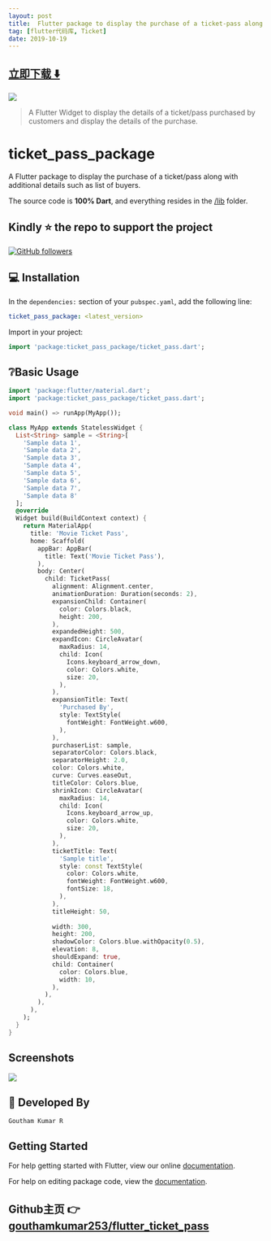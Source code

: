 ```yaml
---
layout: post
title:  Flutter package to display the purchase of a ticket-pass along with additional details
tag: [flutter代码库, Ticket]
date: 2019-10-19
---
```


 


## [立即下载 ️⬇️ ](https://codeload.github.com/gouthamkumar253/flutter_ticket_pass/zip/master) 


 
![](https://flutterawesome.com/content/images/2019/10/ticket_pass.jpg)
 
>
> A Flutter Widget to display the details of a ticket/pass purchased by customers and display the details of the purchase.
>

 
# ticket_pass_package


A Flutter package to display the purchase of a ticket/pass along with additional details such as list of buyers.

The source code is **100% Dart**, and everything resides in the [/lib](https://github.com/gouthamkumar253/flutter_ticket_pass) folder.

## Kindly :star: the repo to support the project
 [![GitHub followers](https://img.shields.io/github/followers/gouthamkumar253.svg?style=social&label=Follow)](https://github.com/gouthamkumar253)

## 💻 Installation

In the `dependencies:` section of your `pubspec.yaml`, add the following line:

```yaml
ticket_pass_package: <latest_version>
```

Import in your project:
```dart
import 'package:ticket_pass_package/ticket_pass.dart';
```

## ❔Basic Usage
```dart
import 'package:flutter/material.dart';
import 'package:ticket_pass_package/ticket_pass.dart';

void main() => runApp(MyApp());

class MyApp extends StatelessWidget {
  List<String> sample = <String>[
    'Sample data 1',
    'Sample data 2',
    'Sample data 3',
    'Sample data 4',
    'Sample data 5',
    'Sample data 6',
    'Sample data 7',
    'Sample data 8'
  ];
  @override
  Widget build(BuildContext context) {
    return MaterialApp(
      title: 'Movie Ticket Pass',
      home: Scaffold(
        appBar: AppBar(
          title: Text('Movie Ticket Pass'),
        ),
        body: Center(
          child: TicketPass(
            alignment: Alignment.center,
            animationDuration: Duration(seconds: 2),
            expansionChild: Container(
              color: Colors.black,
              height: 200,
            ),
            expandedHeight: 500,
            expandIcon: CircleAvatar(
              maxRadius: 14,
              child: Icon(
                Icons.keyboard_arrow_down,
                color: Colors.white,
                size: 20,
              ),
            ),
            expansionTitle: Text(
              'Purchased By',
              style: TextStyle(
                fontWeight: FontWeight.w600,
              ),
            ),
            purchaserList: sample,
            separatorColor: Colors.black,
            separatorHeight: 2.0,
            color: Colors.white,
            curve: Curves.easeOut,
            titleColor: Colors.blue,
            shrinkIcon: CircleAvatar(
              maxRadius: 14,
              child: Icon(
                Icons.keyboard_arrow_up,
                color: Colors.white,
                size: 20,
              ),
            ),
            ticketTitle: Text(
              'Sample title',
              style: const TextStyle(
                color: Colors.white,
                fontWeight: FontWeight.w600,
                fontSize: 18,
              ),
            ),
            titleHeight: 50,
            
            width: 300,
            height: 200,
            shadowColor: Colors.blue.withOpacity(0.5),
            elevation: 8,
            shouldExpand: true,
            child: Container(
              color: Colors.blue,
              width: 10,
            ),
          ),
        ),
      ),
    );
  }
}
```
## Screenshots
![](https://raw.githubusercontent.com/gouthamkumar253/flutter_ticket_pass/master/ticket_pass.gif)

## 👨 Developed By

```
Goutham Kumar R
```


## Getting Started

For help getting started with Flutter, view our online [documentation](https://flutter.dev/).

For help on editing package code, view the [documentation](https://flutter.dev/developing-packages/).

## Github主页 👉[gouthamkumar253/flutter_ticket_pass](http://github.com/gouthamkumar253/flutter_ticket_pass)